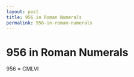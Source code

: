 ```yaml
---
layout: post
title: 956 in Roman Numerals
permalink: 956-in-roman-numerals
---
```


# 956 in Roman Numerals

956 = CMLVI
